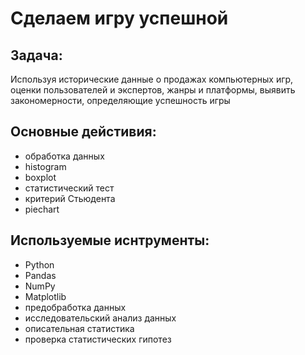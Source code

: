 # Сделаем игру успешной

## Задача:
Используя исторические данные о продажах компьютерных игр, оценки пользователей и экспертов, жанры и платформы, выявить закономерности, определяющие успешность игры

## Основные дейстивия:
- обработка данных
- histogram
- boxplot
- статистический тест
- критерий Стьюдента
- piechart

## Используемые иснтрументы:
- Python
- Pandas
- NumPy
- Matplotlib
- предобработка данных
- исследовательский анализ данных
- описательная статистика
- проверка статистических гипотез
